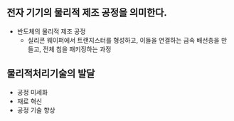 ## 전자 기기의 물리적 제조 공정을 의미한다.
- 반도체의 물리적 제조 공정
	- 실리콘 웨이퍼에서 트랜지스터를 형성하고, 이들을 연결하는 금속 배선층을 만들고, 전체 칩을 패키징하는 과정

## 물리적처리기술의 발달
- 공정 미세화
- 재료 혁신
- 공정 기술 향상
